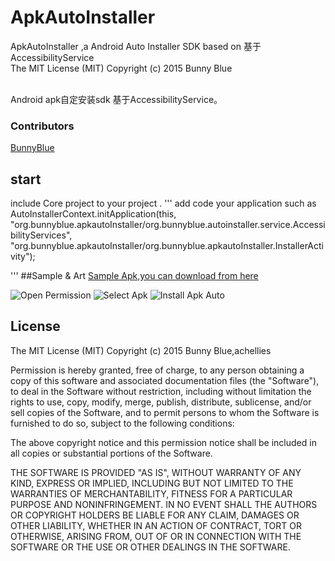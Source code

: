 # ApkAutoInstaller
ApkAutoInstaller ,a  Android  Auto Installer SDK based on 基于AccessibilityService<br>The MIT License (MIT) Copyright (c) 2015 Bunny Blue

  <br>Android apk自定安装sdk 基于AccessibilityService。</br>




### Contributors

[BunnyBlue](https://github.com/bunnyblue)<br>

##  start
 include Core  project  to your  project
.
'''
add  code your application such as
AutoInstallerContext.initApplication(this,
      "org.bunnyblue.apkautoInstaller/org.bunnyblue.autoinstaller.service.AccessibilityServices",
      "org.bunnyblue.apkautoInstaller/org.bunnyblue.apkautoInstaller.InstallerActivity");

'''
##Sample & Art
<a href="https://github.com/bunnyblue/ApkAutoInstaller/blob/master/art/ApkAutoInstaller.apk.apk">
  Sample Apk,you can download from here
</a>

![Open Permission](https://github.com/bunnyblue/ApkAutoInstaller/raw/master/art/setting.png)
![Select Apk](https://github.com/bunnyblue/ApkAutoInstaller/raw/master/art/step1.png)
![Install Apk Auto](https://github.com/bunnyblue/ApkAutoInstaller/raw/master/art/setting.png)
## License
The MIT License (MIT) Copyright (c) 2015 Bunny Blue,achellies



Permission is hereby granted, free of charge, to any person obtaining a copy
of this software and associated documentation files (the "Software"), to deal
in the Software without restriction, including without limitation the rights
to use, copy, modify, merge, publish, distribute, sublicense, and/or sell
copies of the Software, and to permit persons to whom the Software is
furnished to do so, subject to the following conditions:

The above copyright notice and this permission notice shall be included in all
copies or substantial portions of the Software.

THE SOFTWARE IS PROVIDED "AS IS", WITHOUT WARRANTY OF ANY KIND, EXPRESS OR
IMPLIED, INCLUDING BUT NOT LIMITED TO THE WARRANTIES OF MERCHANTABILITY,
FITNESS FOR A PARTICULAR PURPOSE AND NONINFRINGEMENT. IN NO EVENT SHALL THE
AUTHORS OR COPYRIGHT HOLDERS BE LIABLE FOR ANY CLAIM, DAMAGES OR OTHER
LIABILITY, WHETHER IN AN ACTION OF CONTRACT, TORT OR OTHERWISE, ARISING FROM,
OUT OF OR IN CONNECTION WITH THE SOFTWARE OR THE USE OR OTHER DEALINGS IN THE
SOFTWARE.
